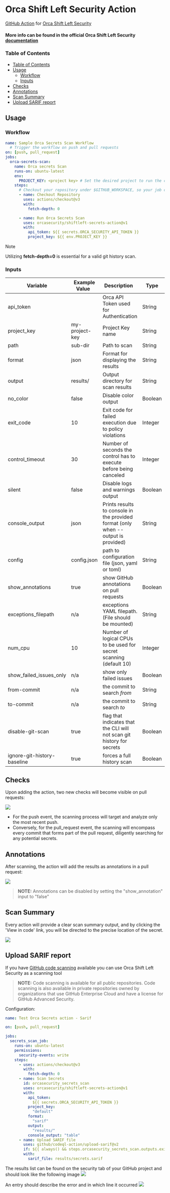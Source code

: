 # Orca Shift Left Security Action

[GitHub Action](https://github.com/features/actions)
for [Orca Shift Left Security](https://orca.security/solutions/shift-left-security/)

#### More info can be found in the official Orca Shift Left Security<a href="https://docs.orcasecurity.io/v1/docs/shift-left-security"> documentation</a>



### Table of Contents
  - [Table of Contents](#table-of-contents)
  - [Usage](#usage)
    - [Workflow](#workflow)
    - [Inputs](#inputs)
  - [Checks](#checks)
  - [Annotations](#annotations)
  - [Scan Summary](#scan-summary)
  - [Upload SARIF report](#upload-sarif-report)


## Usage

### Workflow

```yaml
name: Sample Orca Secrets Scan Workflow
  # Trigger the workflow on push and pull requests
on: [push, pull_request]
jobs:
  orca-secrets-scan:
    name: Orca secrets Scan
    runs-on: ubuntu-latest
    env:
      PROJECT_KEY: <project key> # Set the desired project to run the cli scanning with
    steps:
      # Checkout your repository under $GITHUB_WORKSPACE, so your job can access it
      - name: Checkout Repository
        uses: actions/checkout@v3
        with:
          fetch-depth: 0       

      - name: Run Orca Secrets Scan
        uses: orcasecurity/shiftleft-secrets-action@v1
        with:
          api_token: ${{ secrets.ORCA_SECURITY_API_TOKEN }}
          project_key: ${{ env.PROJECT_KEY }}
```


> [!NOTE]
> Utilizing **fetch-depth=0** is essential for a valid git history scan.



### Inputs

| Variable                    | Example Value &nbsp; | Description &nbsp;                                                                | Type    | Required | Default |
| --------------------------- | -------------------- | --------------------------------------------------------------------------------- | ------- | -------- | ------- |
| api_token                   |                      | Orca API Token used for Authentication                                            | String  | Yes      | N/A     |
| project_key                 | my-project-key       | Project Key name                                                                  | String  | Yes      | N/A     |
| path                        | sub-dir              | Path to scan                                                                      | String  | No       | .       |
| format                      | json                 | Format for displaying the results                                                 | String  | No       | table   |
| output                      | results/             | Output directory for scan results                                                 | String  | No       | N/A     |
| no_color                    | false                | Disable color output                                                              | Boolean | No       | false   |
| exit_code                   | 10                   | Exit code for failed execution due to policy violations                           | Integer | No       | 3       |
| control_timeout             | 30                   | Number of seconds the control has to execute before being canceled                | Integer | No       | 60      |
| silent                      | false                | Disable logs and warnings output                                                  | Boolean | No       | false   |
| console_output              | json                 | Prints results to console in the provided format (only when --output is provided) | String  | No       | cli     |
| config                      | config.json          | path to configuration file (json, yaml or toml)                                   | String  | No       | N/A     |
| show_annotations            | true                 | show GitHub annotations on pull requests                                          | Boolean | No       | true    |
| exceptions_filepath         | n/a                  | exceptions YAML filepath. (File should be mounted)                                | String  | No       | false   |
| num_cpu                     | 10                   | Number of logical CPUs to be used for secret scanning (default 10)                | Integer | No       | 10      |
| show_failed_issues_only     | n/a                  | show only failed issues                                                           | Boolean | No       | false   |
| from-commit                 | n/a                  | the commit to search *from*                                                       | String  | No       | N/A     |
| to-commit                   | n/a                  | the commit to search *to*                                                         | String  | No       | N/A     |
| disable-git-scan            | true                 | flag that indicates that the CLI will not scan git history for secrets            | Boolean | No       | false   |
| ignore-git-history-baseline | true                 | forces a full history scan                                                        | Boolean | No       | false   |


## Checks
Upon adding the action, two new checks will become visible on pull requests:

![](/assets/checks_preview.png)

* For the push event, the scanning process will target and analyze only the most recent push.
* Conversely, for the pull_request event, the scanning will encompass every commit that forms part of the pull request, diligently searching for any potential secrets.


## Annotations
After scanning, the action will add the results as annotations in a pull request:

![](/assets/secret_annotation_preview.png)
>  **NOTE:**  Annotations can be disabled by setting the "show_annotation" input to "false"


## Scan Summary
Every action will provide a clear scan summary output, and by clicking the 'View in code' link, you will be directed to the precise location of the secret.

![](/assets/secrets_summary_preview.png)

## Upload SARIF report
If you have [GitHub code scanning](https://docs.github.com/en/github/finding-security-vulnerabilities-and-errors-in-your-code/about-code-scanning) available you can use Orca Shift Left Security as a scanning tool
> **NOTE:**  Code scanning is available for all public repositories. Code scanning is also available in private repositories owned by organizations that use GitHub Enterprise Cloud and have a license for GitHub Advanced Security.

Configuration:

```yaml
name: Test Orca Secrets action - Sarif

on: [push, pull_request]

jobs:
  secrets_scan_job:
    runs-on: ubuntu-latest
    permissions:
      security-events: write
    steps:
      - uses: actions/checkout@v3
        with:
          fetch-depth: 0
      - name: Scan Secrets
        id: orcasecurity_secrets_scan
        uses: orcasecurity/shiftleft-secrets-action@v1
        with:
          api_token:
            ${{ secrets.ORCA_SECURITY_API_TOKEN }}
          project_key:
            "default"
          format:
            "sarif"
          output:
            "results/"
          console_output: "table"
      - name: Upload SARIF file
        uses: github/codeql-action/upload-sarif@v2
        if: ${{ always() && steps.orcasecurity_secrets_scan.outputs.exit_code != 1 }}
        with:
          sarif_file: results/secrets.sarif
```

The results list can be found on the security tab of your GitHub project and should look like the following image
![](/assets/code_scanning_list.png)


An entry should describe the error and in which line it occurred 
![](/assets/code_scanning_entry.png)

